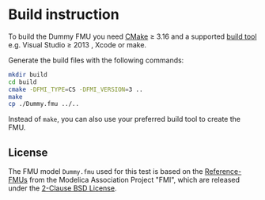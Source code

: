 # Build instruction

To build the Dummy FMU you need [CMake](https://cmake.org/) &GreaterEqual; 3.16 and a supported [build tool](https://cmake.org/cmake/help/latest/manual/cmake-generators.7.html) e.g. Visual Studio &GreaterEqual; 2013 , Xcode or make.

Generate the build files with the following commands:

```bash
mkdir build
cd build
cmake -DFMI_TYPE=CS -DFMI_VERSION=3 ..
make
cp ./Dummy.fmu ../..
```

Instead of `make`, you can also use your preferred build tool to create the FMU.

## License

The FMU model `Dummy.fmu` used for this test is based on the [Reference-FMUs](https://github.com/modelica/Reference-FMUs) from the Modelica Association Project "FMI", which are released under the [2-Clause BSD License](https://github.com/precice/fmi-runner/blob/main/thirdparty/LICENSE.txt). 
